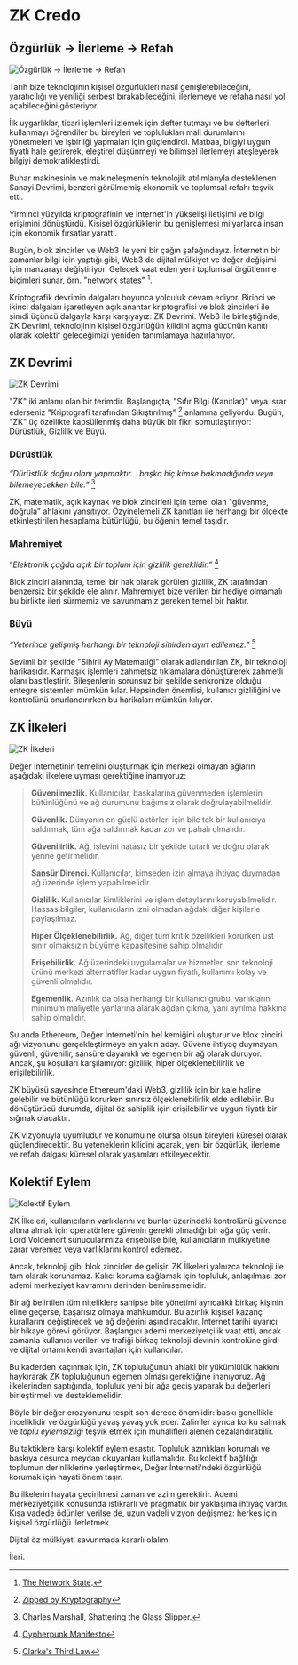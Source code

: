 # ZK Credo

## Özgürlük → İlerleme → Refah

![Özgürlük → İlerleme → Refah](freedom-progress-prosperity.jpeg)

Tarih bize teknolojinin kişisel özgürlükleri nasıl genişletebileceğini, yaratıcılığı ve yeniliği serbest bırakabileceğini, ilerlemeye ve refaha nasıl yol açabileceğini gösteriyor.

İlk uygarlıklar, ticari işlemleri izlemek için defter tutmayı ve bu defterleri kullanmayı öğrendiler bu bireyleri ve toplulukları mali durumlarını yönetmeleri ve işbirliği yapmaları için güçlendirdi. Matbaa, bilgiyi uygun fiyatlı hale getirerek, eleştirel düşünmeyi ve bilimsel ilerlemeyi ateşleyerek bilgiyi demokratikleştirdi.

Buhar makinesinin ve makineleşmenin teknolojik atılımlarıyla desteklenen Sanayi Devrimi, benzeri görülmemiş ekonomik ve toplumsal refahı teşvik etti.

Yirminci yüzyılda kriptografinin ve İnternet'in yükselişi iletişimi ve bilgi erişimini dönüştürdü. Kişisel özgürlüklerin bu genişlemesi milyarlarca insan için ekonomik fırsatlar yarattı.

Bugün, blok zincirler ve Web3 ile yeni bir çağın şafağındayız. İnternetin bir zamanlar bilgi için yaptığı gibi, Web3 de dijital mülkiyet ve değer değişimi için manzarayı değiştiriyor. Gelecek vaat eden yeni toplumsal örgütlenme biçimleri sunar, örn. "network states" [^1].

Kriptografik devrimin dalgaları boyunca yolculuk devam ediyor. Birinci ve ikinci dalgaları işaretleyen açık anahtar kriptografisi ve blok zincirleri ile şimdi üçüncü dalgayla karşı karşıyayız: ZK Devrimi. Web3 ile birleştiğinde, ZK Devrimi, teknolojinin kişisel özgürlüğün kilidini açma gücünün kanıtı olarak kolektif geleceğimizi yeniden tanımlamaya hazırlanıyor.

## ZK Devrimi

![ZK Devrimi](zk-revolution.jpeg)

"ZK" iki anlamı olan bir terimdir. Başlangıçta, "Sıfır Bilgi (Kanıtlar)" veya ısrar ederseniz "Kriptografi tarafından Sıkıştırılmış" [^2] anlamına geliyordu. Bugün, "ZK" üç özellikte kapsüllenmiş daha büyük bir fikri somutlaştırıyor: Dürüstlük, Gizlilik ve Büyü.

### Dürüstlük

*“Dürüstlük doğru olanı yapmaktır… başka hiç kimse bakmadığında veya bilemeyecekken bile.”* [^3]

ZK, matematik, açık kaynak ve blok zincirleri için temel olan "güvenme, doğrula" ahlakını yansıtıyor. Özyinelemeli ZK kanıtları ile herhangi bir ölçekte etkinleştirilen hesaplama bütünlüğü, bu öğenin temel taşıdır.

### Mahremiyet

“*Elektronik çağda açık bir toplum için gizlilik gereklidir.”* [^4]

Blok zinciri alanında, temel bir hak olarak görülen gizlilik, ZK tarafından benzersiz bir şekilde ele alınır. Mahremiyet bize verilen bir hediye olmamalı bu birlikte ileri sürmemiz ve savunmamız gereken temel bir haktır.

### Büyü

*“Yeterince gelişmiş herhangi bir teknoloji sihirden ayırt edilemez.”* [^5]

Sevimli bir şekilde "Sihirli Ay Matematiği" olarak adlandırılan ZK, bir teknoloji harikasıdır. Karmaşık işlemleri zahmetsiz tıklamalara dönüştürerek zahmetli olanı basitleştirir. Bileşenlerin sorunsuz bir şekilde senkronize olduğu entegre sistemleri mümkün kılar. Hepsinden önemlisi, kullanıcı gizliliğini ve kontrolünü onurlandırırken bu harikaları mümkün kılıyor.

## ZK İlkeleri

![ZK İlkeleri](zk-principles.jpeg)

Değer İnternetinin temelini oluşturmak için merkezi olmayan ağların aşağıdaki ilkelere uyması gerektiğine inanıyoruz:

> **Güvenilmezlik.** Kullanıcılar, başkalarına güvenmeden işlemlerin bütünlüğünü ve ağ durumunu bağımsız olarak doğrulayabilmelidir.
> 
> **Güvenlik.** Dünyanın en güçlü aktörleri için bile tek bir kullanıcıya saldırmak, tüm ağa saldırmak kadar zor ve pahalı olmalıdır.
> 
> **Güvenilirlik.** Ağ, işlevini hatasız bir şekilde tutarlı ve doğru olarak yerine getirmelidir.
> 
> **Sansür Direnci.** Kullanıcılar, kimseden izin almaya ihtiyaç duymadan ağ üzerinde işlem yapabilmelidir.
> 
> **Gizlilik.** Kullanıcılar kimliklerini ve işlem detaylarını koruyabilmelidir. Hassas bilgiler, kullanıcıların izni olmadan ağdaki diğer kişilerle paylaşılmaz.
> 
> **Hiper Ölçeklenebilirlik.** Ağ, diğer tüm kritik özellikleri korurken üst sınır olmaksızın büyüme kapasitesine sahip olmalıdır.
> 
> **Erişebilirlik.**  Ağ üzerindeki uygulamalar ve hizmetler, son teknoloji ürünü merkezi alternatifler kadar uygun fiyatlı, kullanımı kolay ve güvenli olmalıdır.
> 
> **Egemenlik.** Azınlık da olsa herhangi bir kullanıcı grubu, varlıklarını minimum maliyetle yanlarına alarak ağdan çıkma, yani ayrılma hakkına sahip olmalıdır.

Şu anda Ethereum, Değer İnterneti'nin bel kemiğini oluşturur ve blok zinciri ağı vizyonunu gerçekleştirmeye en yakın aday. Güvene ihtiyaç duymayan, güvenli, güvenilir, sansüre dayanıklı ve egemen bir ağ olarak duruyor. Ancak, şu koşulları karşılamıyor: gizlilik, hiper ölçeklenebilirlik ve erişilebilirlik.

ZK büyüsü sayesinde Ethereum'daki Web3, gizlilik için bir kale haline gelebilir ve bütünlüğü korurken sınırsız ölçeklenebilirlik elde edilebilir. Bu dönüştürücü durumda, dijital öz sahiplik için erişilebilir ve uygun fiyatlı bir sığınak olacaktır.

ZK vizyonuyla uyumludur ve konumu ne olursa olsun bireyleri küresel olarak güçlendirecektir. Bu yeteneklerin kilidini açarak, yeni bir özgürlük, ilerleme ve refah dalgası küresel olarak yaşamları etkileyecektir.

## Kolektif Eylem

![Kolektif Eylem](the-collective-action.jpeg)

ZK İlkeleri, kullanıcıların varlıklarını ve bunlar üzerindeki kontrolünü güvence altına almak için operatörlere güvenin gerekli olmadığı bir ağa güç verir. Lord Voldemort sunucularımıza erişebilse bile, kullanıcıların mülkiyetine zarar veremez veya varlıklarını kontrol edemez.

Ancak, teknoloji gibi blok zincirler de gelişir. ZK İlkeleri yalnızca teknoloji ile tam olarak korunamaz. Kalıcı koruma sağlamak için topluluk, anlaşılması zor ademi merkeziyet kavramını derinden benimsemelidir.

Bir ağ belirtilen tüm niteliklere sahipse bile yönetimi ayrıcalıklı birkaç kişinin eline geçerse, başarısız olmaya mahkumdur. Bu azınlık kişisel kazanç kurallarını değiştirecek ve ağ değerini aşındıracaktır. İnternet tarihi uyarıcı bir hikaye görevi görüyor. Başlangıcı ademi merkeziyetçilik vaat etti, ancak zamanla kullanıcı verileri ve trafiği birkaç teknoloji devinin kontrolüne girdi ve dijital ortamı kendi avantajları için kullandılar.

Bu kaderden kaçınmak için, ZK topluluğunun ahlaki bir yükümlülük hakkını haykırarak ZK topluluğunun egemen olması gerektiğine inanıyoruz. Ağ ilkelerinden saptığında, topluluk yeni bir ağa geçiş yaparak bu değerleri birleştirmeli ve desteklemelidir.

Böyle bir değer erozyonunu tespit son derece önemlidir: baskı genellikle inceliklidir ve özgürlüğü yavaş yavaş yok eder. Zalimler ayrıca korku salmak ve *toplu eylemsizliği* teşvik etmek için muhalifleri alenen cezalandırabilir.

Bu taktiklere karşı kolektif eylem esastır. Topluluk azınlıkları korumalı ve baskıya cesurca meydan okuyanları kutlamalıdır. Bu kolektif bağlılığı toplumun derinliklerine yerleştirmek, Değer İnterneti'ndeki özgürlüğü korumak için hayati önem taşır.

Bu ilkelerin hayata geçirilmesi zaman ve azim gerektirir. Ademi merkeziyetçilik konusunda istikrarlı ve pragmatik bir yaklaşıma ihtiyaç vardır. Kısa vadede ödünler verilse de, uzun vadeli vizyon değişmez: herkes için kişisel özgürlüğü ilerletmek.

Dijital öz mülkiyeti savunmada kararlı olalım.

İleri.

[^1]: [The Network State](https://thenetworkstate.com/the-network-state-in-one-sentence).
[^2]: [Zipped by Kryptography](https://twitter.com/vitalikbuterin/status/1309298689156866048)
[^3]: Charles Marshall, Shattering the Glass Slipper.
[^4]: [Cypherpunk Manifesto](https://nakamotoinstitute.org/static/docs/cypherpunk-manifesto.txt)
[^5]: [Clarke's Third Law](https://en.wikipedia.org/wiki/Clarke%27s_three_laws)

